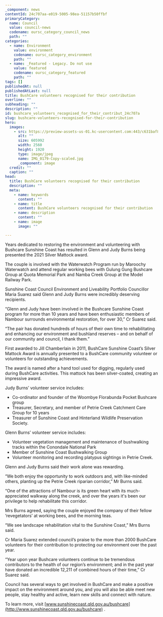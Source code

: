 ```yaml
---
_component: news
contentId: 24c707aa-e019-5005-98ea-51157b50ffbf
primaryCategory:
  name: Council
  value: council-news
  codename: oursc_category_council_news
  path: ""
categories:
  - name: Environment
    value: environment
    codename: oursc_category_environment
    path: ""
  - name: _Featured - Legacy. Do not use
    value: featured
    codename: oursc_category_featured
    path: ""
tags: []
publishedAt: null
publishedAtLast: null
title: BushCare volunteers recognised for their contribution
overline: ""
subheading: ""
description: ""
id: bushcare_volunteers_recognised_for_their_contribut_24c707a
slug: bushcare-volunteers-recognised-for-their-contribution
hero:
  images:
    - src: https://preview-assets-us-01.kc-usercontent.com:443/c631baf8-1b46-001f-580c-d0001b68b4a8/2ef7f74f-4a74-4519-9f7c-00ac9facc7a2/IMG_0179-Copy-scaled.jpg
      alt: ""
      size: 605992
      width: 2560
      height: 1920
      type: image/jpeg
      name: IMG_0179-Copy-scaled.jpg
      _component: image
  credit: ""
  caption: ""
head:
  title: BushCare volunteers recognised for their contribution
  description: ""
  meta:
    - name: keywords
      content: ""
    - name: title
      content: BushCare volunteers recognised for their contribution
    - name: description
      content: ""
    - name: image
      image: ""

---
```

Years dedicated to restoring the environment and volunteering with Bushcare Sunshine Coast has resulted in Glenn and Judy Burns being presented the 2021 Silver Mattock award.

The couple is involved with the Waterwatch Program run by Maroochy Waterwatch and attend regular working bees with Gulung Gung Bushcare Group at Quota Memorial Park and Namba Creek Group at the Model Railway Park.

Sunshine Coast Council Environment and Liveability Portfolio Councillor Maria Suarez said Glenn and Judy Burns were incredibly deserving recipients.

“Glenn and Judy have been involved in the Bushcare Sunshine Coast program for more than 10 years and have been enthusiastic members of Nambour surrounds environmental restoration, for over 30,” Cr Suarez said.

“The pair has donated hundreds of hours of their own time to rehabilitating and enhancing our environment and bushland reserves – and on behalf of our community and council, I thank them.”

First awarded to Jill Chamberlain in 2011, BushCare Sunshine Coast’s Silver Mattock Award is annually presented to a BushCare community volunteer or volunteers for outstanding achievements.

The award is named after a hand tool used for digging, regularly used during BushCare activities. This mattock has been silver-coated, creating an impressive award.

Judy Burns’ volunteer service includes:

*   Co-ordinator and founder of the Woombye Florabunda Pocket Bushcare group
*   Treasurer, Secretary, and member of Petrie Creek Catchment Care Group for 10 years
*   Treasurer of Sunshine Coast and Hinterland Wildlife Preservation Society.

Glenn Burns’ volunteer service includes:

*   Volunteer vegetation management and maintenance of bushwalking tracks within the Conondale National Park
*   Member of Sunshine Coast Bushwalking Group
*   Volunteer monitoring and recording platypus sightings in Petrie Creek.

Glenn and Judy Burns said their work alone was rewarding.   

“We both enjoy the opportunity to work outdoors and, with like-minded others, planting up the Petrie Creek riparian corridor,” Mr Burns said.

“One of the attractions of Nambour is its green heart with its much-appreciated walkway along the creek, and over the years it's been our privilege to help rehabilitate this corridor.

Mrs Burns agreed, saying the couple enjoyed the company of their fellow ‘revegetators’ at working bees, and the morning teas. 

“We see landscape rehabilitation vital to the Sunshine Coast,” Mrs Burns said.

Cr Maria Suarez extended council’s praise to the more than 2000 BushCare volunteers for their contribution to protecting our environment over the past year.

“Year upon year Bushcare volunteers continue to be tremendous contributors to the health of our region’s environment; and in the past year have donated an incredible 12,211 of combined hours of their time,” Cr Suarez said.

Council has several ways to get involved in BushCare and make a positive impact on the environment around you, and you will also be able meet new people, stay healthy and active, learn new skills and connect with nature.

To learn more, visit [www.sunshinecoast.qld.gov.au/bushcare](http://www.sunshinecoast.qld.gov.au/bushcare)
.
